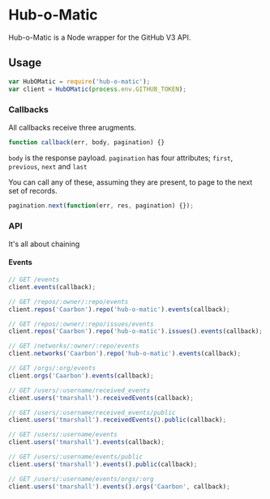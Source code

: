 # Hub-o-Matic

Hub-o-Matic is a Node wrapper for the GitHub V3 API.

## Usage

```js
var HubOMatic = require('hub-o-matic');
var client = HubOMatic(process.env.GITHUB_TOKEN);
```

### Callbacks

All callbacks receive three arugments.

```js
function callback(err, body, pagination) {}
```

`body` is the response payload.
`pagination` has four attributes; `first`, `previous`, `next` and `last`

You can call any of these, assuming they are present, to page to the next set of records.

```js
pagination.next(function(err, res, pagination) {});
```

### API

It's all about chaining


#### Events

```js
// GET /events
client.events(callback);

// GET /repos/:owner/:repo/events
client.repos('Caarbon').repo('hub-o-matic').events(callback);

// GET /repos/:owner/:repo/issues/events
client.repos('Caarbon').repo('hub-o-matic').issues().events(callback);

// GET /networks/:owner/:repo/events
client.networks('Caarbon').repo('hub-o-matic').events(callback);

// GET /orgs/:org/events
client.orgs('Caarbon').events(callback);

// GET /users/:username/received_events
client.users('tmarshall').receivedEvents(callback);

// GET /users/:username/received_events/public
client.users('tmarshall').receivedEvents().public(callback);

// GET /users/:username/events
client.users('tmarshall').events(callback);

// GET /users/:username/events/public
client.users('tmarshall').events().public(callback);

// GET /users/:username/events/orgs/:org
client.users('tmarshall').events().orgs('Caarbon', callback);
```
